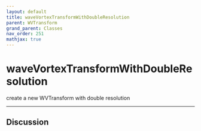 ```yaml
---
layout: default
title: waveVortexTransformWithDoubleResolution
parent: WVTransform
grand_parent: Classes
nav_order: 251
mathjax: true
---
```


#  waveVortexTransformWithDoubleResolution

create a new WVTransform with double resolution


---

## Discussion

  

